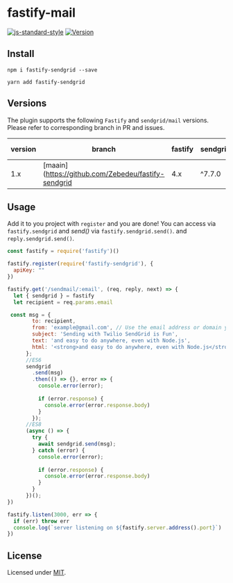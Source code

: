 # fastify-mail

[![js-standard-style](https://img.shields.io/badge/code%20style-standard-brightgreen.svg?style=flat)](http://standardjs.com/)
[![Version](https://img.shields.io/npm/v/fastify-sendgrid.svg)](https://www.npmjs.com/package/fastify-sendgrid)


## Install
```
npm i fastify-sendgrid --save
```
```
yarn add fastify-sendgrid
```

## Versions

The plugin supports the following `Fastify` and `sendgrid/mail` versions. Please refer to corresponding branch in PR and issues.

version | branch | fastify | sendgrid/mail | End of support
--------|--------|---------|------------|---------------  
1.x | [maain](https://github.com/Zebedeu/fastify-sendgrid | 4.x | ^7.7.0 |   

## Usage
Add it to you project with `register` and you are done!
You can access  via `fastify.sendgrid` and *send()* via `fastify.sendgrid.send()`. and `reply.sendgrid.send()`.

```js
const fastify = require('fastify')()

fastify.register(require('fastify-sendgrid'), {
  apiKey: ""
})

fastify.get('/sendmail/:email', (req, reply, next) => {
  let { sendgrid } = fastify
  let recipient = req.params.email

 const msg = {
        to: recipient,
        from: 'example@gmail.com', // Use the email address or domain you verified above
        subject: 'Sending with Twilio SendGrid is Fun',
        text: 'and easy to do anywhere, even with Node.js',
        html: '<strong>and easy to do anywhere, even with Node.js</strong>',
      };
      //ES6
      sendgrid
        .send(msg)
        .then(() => {}, error => {
          console.error(error);
      
          if (error.response) {
            console.error(error.response.body)
          }
        });
      //ES8
      (async () => {
        try {
          await sendgrid.send(msg);
        } catch (error) {
          console.error(error);
      
          if (error.response) {
            console.error(error.response.body)
          }
        }
      })();
})

fastify.listen(3000, err => {
  if (err) throw err
  console.log(`server listening on ${fastify.server.address().port}`)
})
```

## License

Licensed under [MIT](./LICENSE).

